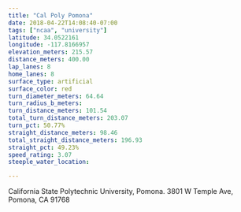 ```yaml
---
title: "Cal Poly Pomona"
date: 2018-04-22T14:08:40-07:00
tags: ["ncaa", "university"]
latitude: 34.0522161
longitude: -117.8166957
elevation_meters: 215.57
distance_meters: 400.00
lap_lanes: 8
home_lanes: 8
surface_type: artificial
surface_color: red
turn_diameter_meters: 64.64
turn_radius_b_meters: 
turn_distance_meters: 101.54
total_turn_distance_meters: 203.07
turn_pct: 50.77%
straight_distance_meters: 98.46
total_straight_distance_meters: 196.93
straight_pct: 49.23%
speed_rating: 3.07
steeple_water_location:

---
```


California State Polytechnic University, Pomona. 3801 W Temple Ave, Pomona, CA 91768
<!--more-->
